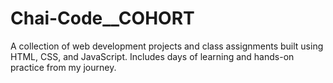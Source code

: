 # Chai-Code__COHORT
A collection of web development projects and class assignments built using HTML, CSS, and JavaScript. Includes days of learning and hands-on practice from my journey.
